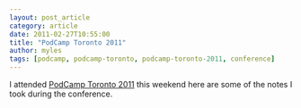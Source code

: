 ```yaml
---
layout: post_article
category: article
date: 2011-02-27T10:55:00
title: "PodCamp Toronto 2011"
author: myles
tags: [podcamp, podcamp-toronto, podcamp-toronto-2011, conference]
---
```


I attended [PodCamp Toronto 2011](http://2011.podcamptoronto.org/) this weekend here are some of the notes I took during the conference.
